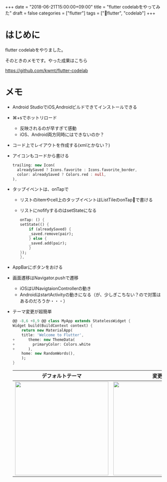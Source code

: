 
+++
date = "2018-06-21T15:00:00+09:00"
title = "flutter codelabをやってみた"
draft = false
categories = ["flutter"]
tags = ["flutter", "codelab"]
+++

# はじめに

flutter codelabをやりました。

そのときのメモです。やった成果はこちら

https://github.com/kwmt/flutter-codelab

# メモ

- Android StudioでiOS,Androidビルドできてインストールできる
- ⌘+sでホットリロード
    - 反映されるのが早すぎて感動
    - iOS、Android両方同時にはできないのか？
- コード上でレイアウトを作成する(xmlとかない？)
- アイコンもコードから書ける

    ```dart
    trailing: new Icon(
      alreadySaved ? Icons.favorite : Icons.favorite_border,
      color: alreadySaved ? Colors.red : null,
    ),
    ```

- タップイベントは、onTapで
    - リストのitemやcell上のタップイベントはListTileのonTapで書ける
    - リストにnofifyするのはsetStateになる

        ```dart
        onTap: () {
        setState(() {
            if (alreadySaved) {
            _saved.remove(pair);
            } else { 
            _saved.add(pair); 
            } 
        });
        },       
        ```

- AppBarにボタンをおける
- 画面遷移はNavigator.pushで遷移
    - iOSはUINavigtaionControllerの動き
    - AndroidはstartActivityの動きになる（が、少しぎこちない？ので対策はあるのだろうか・・・）
- テーマ変更が超簡単

    ```dart
    @@ -8,6 +8,9 @@ class MyApp extends StatelessWidget {
    Widget build(BuildContext context) {
        return new MaterialApp(
        title: 'Welcome to Flutter',
    +      theme: new ThemeData(
    +        primaryColor: Colors.white
    +      ),
        home: new RandomWords(),
        );
    }
    ```
    
    |  デフォルトテーマ  |  変更後 |
    | ---- | ---- |
    |  <img src="/images/2018/06/flutter-codelab/flutter-theme-before.png" width="300" />  |  <img src="/images/2018/06/flutter-codelab/flutter-theme-after.png" width="300" />  |
